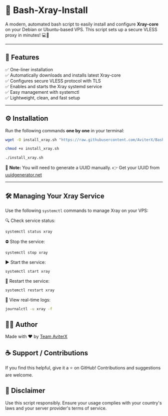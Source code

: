# 🚀 Bash-Xray-Install

A modern, automated bash script to easily install and configure **Xray-core** on your Debian or Ubuntu-based VPS. This script sets up a secure VLESS proxy in minutes! 💻🔐

---

## 📌 Features

✅ One-liner installation\
✅ Automatically downloads and installs latest Xray-core\
✅ Configures secure VLESS protocol with TLS\
✅ Enables and starts the Xray systemd service\
✅ Easy management with systemctl\
✅ Lightweight, clean, and fast setup

---

## ⚙️ Installation

Run the following commands **one by one** in your terminal:

```bash
wget -O install_xray.sh "https://raw.githubusercontent.com/AviterX/Bash-Xray-Script/refs/heads/main/install_xray.sh"
```

```bash
chmod +x install_xray.sh
```

```bash
./install_xray.sh
```

📎 **Note:** You will need to generate a UUID manually. 👉 Get your UUID from [uuidgenerator.net](https://www.uuidgenerator.net/)

---

## 🛠️ Managing Your Xray Service

Use the following `systemctl` commands to manage Xray on your VPS:

🔍 Check service status:

```bash
systemctl status xray
```

⛔ Stop the service:

```bash
systemctl stop xray
```

▶️ Start the service:

```bash
systemctl start xray
```

🔄 Restart the service:

```bash
systemctl restart xray
```

📜 View real-time logs:

```bash
journalctl -u xray -f
```

## 🙋‍♂️ Author

Made with ❤️ by [Team AviterX](https://github.com/AviterX)

## ☕ Support / Contributions

If you find this helpful, give it a ⭐ on GitHub! Contributions and suggestions are welcome.

## 🔐 Disclaimer

Use this script responsibly. Ensure your usage complies with your country's laws and your server provider's terms of service.
